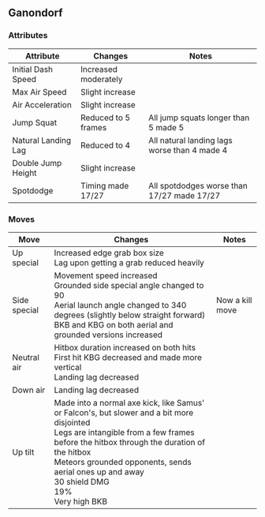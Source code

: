 ## Ganondorf
### Attributes
| Attribute | Changes | Notes |
| --- | --- | --- |
| Initial Dash Speed | Increased moderately | |
| Max Air Speed | Slight increase | |
| Air Acceleration | Slight increase | |
| Jump Squat | Reduced to 5 frames | All jump squats longer than 5 made 5 |
| Natural Landing Lag | Reduced to 4 | All natural landing lags worse than 4 made 4 |
| Double Jump Height | Slight increase | |
| Spotdodge | Timing made 17/27 | All spotdodges worse than 17/27 made 17/27 |

### Moves
| Move | Changes | Notes |
| --- | --- | --- |
| Up special | Increased edge grab box size <br>Lag upon getting a grab reduced heavily | |
| Side special | Movement speed increased <br>Grounded side special angle changed to 90 <br>Aerial launch angle changed to 340 degrees (slightly below straight forward) <br>BKB and KBG on both aerial and grounded versions increased | Now a kill move |
| Neutral air | Hitbox duration increased on both hits <br>First hit KBG decreased and made more vertical <br>Landing lag decreased | |
| Down air | Landing lag decreased | |
| Up tilt | Made into a normal axe kick, like Samus' or Falcon's, but slower and a bit more disjointed <br>Legs are intangible from a few frames before the hitbox through the duration of the hitbox <br>Meteors grounded opponents, sends aerial ones up and away <br>30 shield DMG <br>19% <br>Very high BKB | |
